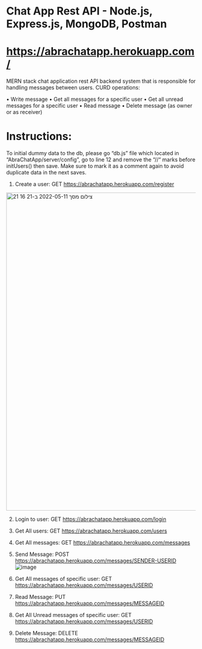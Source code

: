 # Chat App Rest API - Node.js, Express.js, MongoDB, Postman

# https://abrachatapp.herokuapp.com/

MERN stack chat application rest API backend system that is responsible for handling messages between users.
CURD operations:

•	Write message
•	Get all messages for a specific user
•	Get all unread messages for a specific user
•	Read message
•	Delete message (as owner or as receiver)

# Instructions:


To initial dummy data to the db, please go “db.js” file which located in “AbraChatApp/server/config”,
go to line 12 and remove the “//“ marks before initUsers() then save.
Make sure to mark it as a comment again to avoid duplicate data in the next saves.


1.	Create a user: GET https://abrachatapp.herokuapp.com/register

   <img width="843" alt="צילום מסך 2022-05-11 ב-21 16 21" src="https://user-images.githubusercontent.com/63442785/167920479-537b7d56-6739-448d-af72-77e0298928f5.png">

2.	Login to user: GET https://abrachatapp.herokuapp.com/login

3.	Get All users: GET https://abrachatapp.herokuapp.com/users

4.	Get All messages: GET https://abrachatapp.herokuapp.com/messages

5.	Send Message: POST https://abrachatapp.herokuapp.com/messages/SENDER-USERID 
	![image](https://ibb.co/ZKrZgq7)

6.	Get All messages of specific user: GET https://abrachatapp.herokuapp.com/messages/USERID 

7.	Read Message: PUT https://abrachatapp.herokuapp.com/messages/MESSAGEID 

8.	Get All Unread messages of specific user: GET https://abrachatapp.herokuapp.com/messages/USERID 

9.	Delete Message: DELETE https://abrachatapp.herokuapp.com/messages/MESSAGEID 
